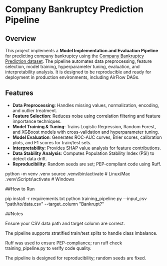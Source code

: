 # Company Bankruptcy Prediction Pipeline

## Overview
This project implements a **Model Implementation and Evaluation Pipeline** for predicting company bankruptcy using the [Company Bankruptcy Prediction dataset](https://www.kaggle.com/datasets/fedesoriano/company-bankruptcy-prediction). The pipeline automates data preprocessing, feature selection, model training, hyperparameter tuning, evaluation, and interpretability analysis. It is designed to be reproducible and ready for deployment in production environments, including AirFlow DAGs.

## Features
- **Data Preprocessing**: Handles missing values, normalization, encoding, and outlier treatment.  
- **Feature Selection**: Reduces noise using correlation filtering and feature importance techniques.  
- **Model Training & Tuning**: Trains Logistic Regression, Random Forest, and XGBoost models with cross-validation and hyperparameter tuning.  
- **Model Evaluation**: Generates ROC-AUC curves, Brier scores, calibration plots, and F1 scores for train/test sets.  
- **Interpretability**: Provides SHAP value analysis for feature contributions.  
- **Data Stability Analysis**: Computes Population Stability Index (PSI) to detect data drift.  
- **Reproducibility**: Random seeds are set; PEP-compliant code using Ruff.

python -m venv .venv
source .venv/bin/activate  # Linux/Mac
.venv\Scripts\activate     # Windows

##How to Run

pip install -r requirements.txt
python training_pipeline.py --input_csv "path/to/data.csv" --target_column "Bankrupt?"

##Notes

Ensure your CSV data path and target column are correct.

The pipeline supports stratified train/test splits to handle class imbalance.

Ruff was used to ensure PEP-compliance; run ruff check training_pipeline.py to verify code quality.

The pipeline is designed for reproducibility; random seeds are fixed.




